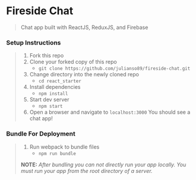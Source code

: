 # Fireside Chat

> Chat app built with ReactJS, ReduxJS, and Firebase


### Setup Instructions

> 1. Fork this repo
> 1. Clone your forked copy of this repo
>    - `git clone https://github.com/julianso89/fireside-chat.git`
> 1. Change directory into the newly cloned repo
>    - `cd react_starter`
> 1. Install dependencies 
>    - `npm install`
> 1. Start dev server
>    - `npm start`
> 1. Open a browser and navigate to `localhost:3000` You should see a chat app!

### Bundle For Deployment

> 1. Run webpack to bundle files
>    - `npm run bundle`
> 
> **NOTE:** *After bundling you can not directly run your app locally. You must run your app from the root directory of a server.*
